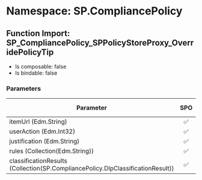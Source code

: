 # Namespace: SP.CompliancePolicy

## Function Import: SP_CompliancePolicy_SPPolicyStoreProxy_OverridePolicyTip

- Is composable: false
- Is bindable: false

### Parameters

Parameter | SPO | SP 2019 | SP 2016 | SP 2013
----------|:---:|:-------:|:-------:|:-------
itemUrl (Edm.String) | ✅ | ❌ | ❌ | ❌
userAction (Edm.Int32) | ✅ | ❌ | ❌ | ❌
justification (Edm.String) | ✅ | ❌ | ❌ | ❌
rules (Collection(Edm.String)) | ✅ | ❌ | ❌ | ❌
classificationResults (Collection(SP.CompliancePolicy.DlpClassificationResult)) | ✅ | ❌ | ❌ | ❌
